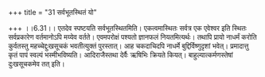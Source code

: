+++
title = "31 सर्वभूतस्थितं यो"

+++
।।6.31।। एतदेव स्पष्टयति सर्वभूतस्थितमिति। एकत्वमास्थितः सर्वत्र एक
एवेश्वर इति स्थितः सर्वप्रकारेण वर्तमानोऽपि मय्येव वर्तते। एवमपरोक्षं
पश्यतो ज्ञानफलं नियतमित्यर्थः। तथापि प्रायो नाधर्मं करोति कुर्वतस्तु
महच्चेद्दुःखसूचकं भवतीत्युक्तं पुरस्तात्। आह चकदाचिदपि नाधर्मे
बुद्दिर्विष्णुदृशां भवेत्। प्रमादात्तु कृतं पापं स्वल्पं भस्मीभविष्यति।
आदिराजैस्तथा देर्वैः ऋषिभिः क्रियते कियत्। बाहुल्यात्कर्मणस्तेषां
दुःखसूचकमेव तत् इति।
